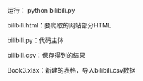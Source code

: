 运行： python bilibili.py

bilibili.html：要爬取的网站部分HTML

bilibili.py：代码主体

bilibili.csv：保存得到的结果

Book3.xlsx：新建的表格，导入bilibili.csv数据
